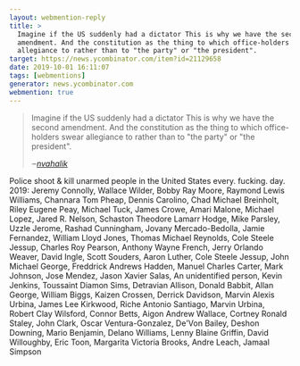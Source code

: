 ```yaml
---
layout: webmention-reply
title: >
  Imagine if the US suddenly had a dictator This is why we have the second
  amendment. And the constitution as the thing to which office-holders swear
  allegiance to rather than to "the party" or "the president".
target: https://news.ycombinator.com/item?id=21129658
date: 2019-10-01 16:11:07
tags: [webmentions]
generator: news.ycombinator.com
webmention: true
---
```


<blockquote class="p-in-reply-to h-cite external-citation">
  <p class="p-content">Imagine if the US suddenly had a dictator This is why we have the second amendment. And the constitution as the thing to which office-holders swear allegiance to rather than to "the party" or "the president".</p>
  <cite class="p-author">‒<a href="https://news.ycombinator.com/item?id=21125093"
      rel="nofollow external">nvahalik</a>
  </cite>
</blockquote>

<p>Police shoot & kill unarmed people in the United States every. fucking. day. 2019: Jeremy Connolly, Wallace Wilder, Bobby Ray Moore, Raymond Lewis Williams, Channara Tom Pheap, Dennis Carolino, Chad Michael Breinholt, Riley Eugene Peay, Michael Tuck, James Crowe, Amari Malone, Michael Lopez, Jared R. Nelson, Schaston Theodore Lamarr Hodge, Mike Parsley, Uzzle Jerome, Rashad Cunningham, Jovany Mercado-Bedolla, Jamie Fernandez, William Lloyd Jones, Thomas Michael Reynolds, Cole Steele Jessup, Charles Roy Pearson, Anthony Wayne French, Jerry Orlando Weaver, David Ingle, Scott Souders, Aaron Luther, Cole Steele Jessup, John Michael George, Freddrick Andrews Hadden, Manuel Charles Carter, Mark Johnson, Jose Mendez, Jason Xavier Salas, An unidentified person, Kevin Jenkins, Toussaint Diamon Sims, Detravian Allison, Donald Babbit, Allan George, William Biggs, Kaizen Crossen, Derrick Davidson, Marvin Alexis Urbina, James Lee Kirkwood, Riche Antonio Santiago, Marvin Urbina, Robert Clay Wilsford, Connor Betts, Aigon Andrew Wallace, Cortney Ronald Staley, John Clark, Oscar Ventura-Gonzalez, De'Von Bailey, Deshon Downing, Mario Benjamin, Delano Williams, Lenny Blaine Griffin, David Willoughby, Eric Toon, Margarita Victoria Brooks, Andre Leach, Jamaal Simpson</p>
